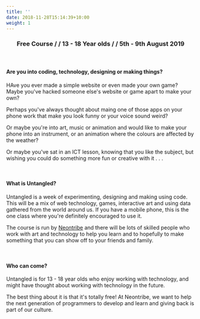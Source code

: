 ```yaml
---
title: ''
date: 2018-11-28T15:14:39+10:00
weight: 1
---
```


<h3 style="text-align: center;">Free Course / /  13 - 18 Year olds / / 5th - 9th August 2019</p>

<br/>

#### Are you into coding, technology, designing or making things?

HAve you ever made a simple website or even made your own game? Maybe you've hacked someone else's website or game apart to make your own?

Perhaps you've always thought about maing one of those apps on your phone work that make you look funny or your voice sound weird?

Or maybe you're into art, music or animation and would like to make your phone into an instrument, or an animation where the colours are affected by the weather?

Or maybe you've sat in an ICT lesson, knowing that you like the subject, but wishing you could do something more fun or creative with it . . .

<br>

#### What is Untangled?

Untangled is a week of experimenting, designing and making using code. This will be a mix of web technology, games, interactive art and using data gathered from the world around us. If you have a mobile phone, this is the one class where you're definitely encouraged to use it.

The course is run by [Neontribe](https://www.neontribe.co.uk/) and there will be lots of skilled people who work with art and technology to help you learn and to hopefully to make something that you can show off to your friends and family.

<br>

#### Who can come?

Untangled is for 13 - 18 year olds who enjoy working with technology, and might have thought about working with technology in the future.

The best thing about it is that it's totally free! At Neontribe, we want to help the next generation of programmers to develop and learn and giving back is part of our culture.
